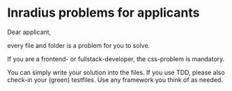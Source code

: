 Inradius problems for applicants
================================

Dear applicant,

every file and folder is a problem for you to solve.

If you are a frontend- or fullstack-developer, the css-problem is mandatory.

You can simply write your solution into the files. If you use TDD, please also check-in your (green) testfiles. Use any framework you think of as needed.
